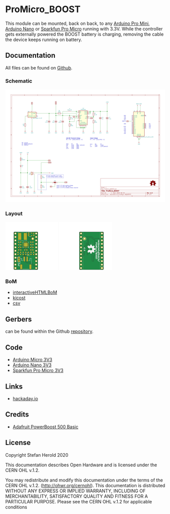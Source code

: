 # ProMicro_BOOST
This module can be mounted, back on back, to any [Arduino Pro Mini](https://www.sparkfun.com/products/11113), [Arduino Nano](https://store.arduino.cc/arduino-nano) or [Sparkfun Pro Micro](https://www.sparkfun.com/products/12587) running with 3.3V. While the controller gets externally powered the BOOST battery is charging, removing the cable the device keeps running on battery.


## Documentation
All files can be found on [Github](https://github.com/nerdyscout/ProMicro/tree/master/BOOST).


### Schematic
[![ProMicro_BOOST-Schematic](docs/ProMicro_BOOST-Schematic.svg)](docs/ProMicro_BOOST-Schematic.pdf)


### Layout
<a href="docs/ProMicro_BOOST-Board_top.pdf"><img src="docs/img/ProMicro_BOOST-Board_top.svg" alt="ProMicro_BOOST-Board_top" width="33%"/></a>
<a href="docs/ProMicro_BOOST-Board_bottom.pdf"><img src="docs/img/ProMicro_BOOST-Board_bottom.svg" alt="ProMicro_BOOST-Board_bottom" width="33%"/></a>


### BoM
  * [interactiveHTMLBoM](https://nerdyscout.github.io/ProMicro/BOOST/docs/BOM/ProMicro_BOOST.html)
  * [kicost](docs/BOM/ProMicro_BOOST.xlsx)
  * [csv](docs/BOM/ProMicro_BOOST.csv)


## Gerbers
can be found within the Github [repository](gerbers).


## Code
  * [Arduino Micro 3V3](examples/Arduino_Micro_BOOST/Arduino_Micro_BOOST.ino)
  * [Arduino Nano 3V3](examples/Arduino_Nano_BOOST/Arduino_Nano_BOOST.ino)
  * [Sparkfun Pro Micro 3V3](examples/Sparkfun_ProMicro_BOOST/Sparkfun_ProMicro_BOOST.ino)


## Links
  * [hackaday.io](https://hackaday.io/project/171898-promicro)


## Credits
  * [Adafruit PowerBoost 500 Basic](https://learn.adafruit.com/adafruit-powerboost)


## License
Copyright Stefan Herold 2020

This documentation describes Open Hardware and is licensed under the CERN OHL v.1.2.

You may redistribute and modify this documentation under the terms of the CERN OHL v.1.2. (http://ohwr.org/cernohl). This documentation is distributed WITHOUT ANY EXPRESS OR IMPLIED WARRANTY, INCLUDING OF MERCHANTABILITY, SATISFACTORY QUALITY AND FITNESS FOR A PARTICULAR PURPOSE. Please see the CERN OHL v.1.2 for applicable conditions
